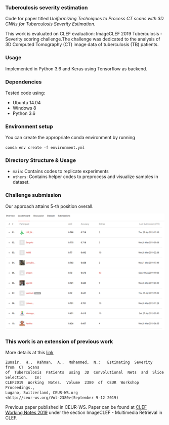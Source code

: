 ### Tuberculosis severity estimation

Code for paper titled *Uniformizing Techniques to Process CT scans with 3D CNNs for Tuberculosis Severity Estimation*.


This work is evaluated on CLEF evaluation: ImageCLEF 2019 Tuberculosis - Severity scoring challenge.The challenge was dedicated to the analysis of 3D Computed Tomography (CT) image data of tuberculosis (TB) patients.

### Usage

Implemented in Python 3.6 and Keras using Tensorflow as backend.

### Dependencies

Tested code using:

*    Ubuntu 14.04
*    Windows 8
*    Python 3.6


### Environment setup

You can create the appropriate conda environment by running

`conda env create -f environment.yml`


### Directory Structure & Usage
* `main`: Contains codes to replicate experiments
* `others`: Contains helper codes to preprocess and visualize samples in dataset.

### Challenge submission

Our approach attains 5-th position overall.


<p align="center">
  <a href="#"><img src="asset/result.png"></a>
</p>


### This work is an extension of previous work

More details at this [link](https://github.com/hasibzunair/tuberculosis-severity)


```
Zunair,  H.,  Rahman,  A.,  Mohammed,  N.:   Estimating  Severity  from  CT  Scans
of  Tuberculosis  Patients  using  3D  Convolutional  Nets  and  Slice  Selection.   In:
CLEF2019  Working  Notes.  Volume  2380  of  CEUR  Workshop  Proceedings.,
Lugano, Switzerland, CEUR-WS.org
<http://ceur-ws.org/Vol-2380>(September 9-12 2019) 
```
Previous paper published in CEUR-WS. Paper can be found at [CLEF Working Notes 2019](http://www.dei.unipd.it/~ferro/CLEF-WN-Drafts/CLEF2019/) under the section ImageCLEF - Multimedia Retrieval in CLEF.


